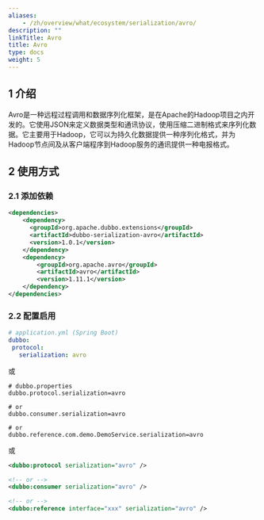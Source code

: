 ```yaml
---
aliases:
    - /zh/overview/what/ecosystem/serialization/avro/
description: ""
linkTitle: Avro
title: Avro
type: docs
weight: 5
---
```




## 1 介绍

Avro是一种远程过程调用和数据序列化框架，是在Apache的Hadoop项目之内开发的。它使用JSON来定义数据类型和通讯协议，使用压缩二进制格式来序列化数据。它主要用于Hadoop，它可以为持久化数据提供一种序列化格式，并为Hadoop节点间及从客户端程序到Hadoop服务的通讯提供一种电报格式。

## 2 使用方式

### 2.1 添加依赖

```xml
<dependencies>
    <dependency>
      <groupId>org.apache.dubbo.extensions</groupId>
      <artifactId>dubbo-serialization-avro</artifactId>
      <version>1.0.1</version>
    </dependency>
    <dependency>
        <groupId>org.apache.avro</groupId>
        <artifactId>avro</artifactId>
        <version>1.11.1</version>
    </dependency>
</dependencies>
```

### 2.2 配置启用


```yaml
# application.yml (Spring Boot)
dubbo:
 protocol:
   serialization: avro
```
或
```properties
# dubbo.properties
dubbo.protocol.serialization=avro

# or
dubbo.consumer.serialization=avro

# or
dubbo.reference.com.demo.DemoService.serialization=avro
```
或
```xml
<dubbo:protocol serialization="avro" />

<!-- or -->
<dubbo:consumer serialization="avro" />

<!-- or -->
<dubbo:reference interface="xxx" serialization="avro" />
```

